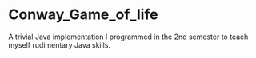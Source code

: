 # Conway_Game_of_life
A trivial Java implementation I programmed in the 2nd semester to teach myself rudimentary Java skills.
